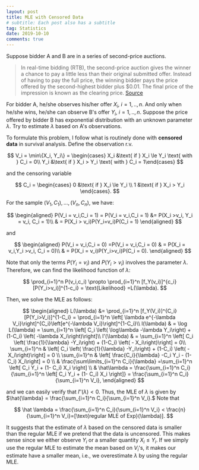 ```yaml
---
layout: post
title: MLE with Censored Data
# subtitle: Each post also has a subtitle
tag: Statistics
date: 2019-10-10
comments: true
---
```


Suppose bidder A and B are in a series of second-price auctions.

> In real-time bidding (RTB), the second-price auction gives the winner a chance to pay a little less than their original submitted offer. Instead of having to pay the full price, the winning bidder pays the price offered by the second-highest bidder plus $0.01. The final price of the impression is known as the clearing price.  [Source](https://clearcode.cc/blog/first-price-second-price-auction/)

For bidder A, he/she observes his/her offer $X_i,~i=1,..,n$. And only when he/she wins, he/she can observe B's offer $Y_i,~i=1,..,n$.
Suppose the price offered by bidder B has exponential distribution with an unknown parameter $\lambda$. Try to estimate $\lambda$ based on A's observations.

To formulate this problem, I follow what is routinely done with
**censored data** in survival analysis. Define the observation r.v.

$$
V_i = \min\{X_i, Y_i\} = \begin{cases} X_i &\text{ if } X_i \le Y_i \text{ with } C_i = 0\\
Y_i &\text{ if } X_i > Y_i \text{ with } C_i = 1\end{cases}
$$

and the censoring variable

$$
C_i = \begin{cases} 0 &\text{ if } X_i \le Y_i \\
1 &\text{ if } X_i > Y_i \end{cases}.
$$

For the sample $(V_1,C_1),...,(V_n, C_n)$, we have:

$$
\begin{aligned}
P(V_i = v_i,C_i = 1) = P(V_i = v_i,C_i = 1) &= P(X_i >v_i, Y_i = v_i, C_i = 1)\\
& = P(X_i > v_i)P(Y_i=v_i)P(C_i = 1)
\end{aligned}
$$

and

$$
\begin{aligned}
P(V_i = v_i,C_i = 0) =P(V_i = v_i,C_i = 0) & = P(X_i = v_i,Y_i >v_i, C_i = 0)\\
& = P(X_i = v_i)P(Y_i>v_i)P(C_i = 0).
\end{aligned}
$$

Note that only the terms $P(Y_i=v_i)$ and $P(Y_i>v_i)$ involves the parameter $\lambda$. Therefore, we can find the likelihood function of $\lambda$:

$$
\prod_{i=1}^n P(v_i,c_i) \propto \prod_{i=1}^n [f_Y(v_i)]^{c_i}[P(Y_i>v_i)]^{1-c_i}  = \text{Likelihood} =L(\lambda).
$$

Then, we solve the MLE as follows:

$$
\begin{aligned}
L(\lambda) &= \prod_{i=1}^n [f_Y(V_i)]^{C_i}[P(Y_i>V_i)]^{1-C_i} = \prod_{i=1}^n \left[ \lambda e^{-\lambda V_i}\right]^{C_i}\left[e^{-\lambda V_i}\right]^{1-C_i}\\
l(\lambda) & = \log L(\lambda) = \sum_{i=1}^n \left[ C_i \left( \log\lambda -\lambda Y_i\right) +  (1-C_i) \left( -\lambda X_i\right)\right]\\
l'(\lambda) & = \sum_{i=1}^n \left[ C_i \left( \frac{1}{\lambda} -Y_i\right) +  (1-C_i) \left( - X_i\right)\right] = 0\\
\sum_{i=1}^n & \left[ C_i \left( \frac{1}{\lambda} -Y_i\right) +  (1-C_i) \left( - X_i\right)\right] = 0 \\
\sum_{i=1}^n & \left[ \frac{C_i}{\lambda} -C_i Y_i - (1-C_i) X_i\right] = 0 \\
 & \frac{\sum\limits_{i=1}^n C_i}{\lambda}  =\sum_{i=1}^n \left[ C_i Y_i + (1- C_i) X_i \right] \\
 & \hat\lambda = \frac{\sum_{i=1}^n C_i}{\sum_{i=1}^n \left[ C_i Y_i + (1- C_i) X_i \right]} = \frac{\sum_{i=1}^n C_i}{\sum_{i=1}^n V_i},
 \end{aligned}
 $$

and we can easily verify that $l''(\lambda) < 0.$ Thus, the MLE of $\lambda$ is given by $\hat{\lambda} = \frac{\sum_{i=1}^n C_i}{\sum_{i=1}^n V_i}.$ Note that

$$
\hat \lambda =  \frac{\sum_{i=1}^n C_i}{\sum_{i=1}^n V_i} < \frac{n}{\sum_{i=1}^n V_i}=[\text{regular MLE of Exp}(\lambda)].
$$

It suggests that the estimate of $\lambda$ based on the censored data is smaller than the regular MLE if we pretend that the data is uncensored. This makes sense since we either observe $Y_i$ or a smaller quantity $X_i\le Y_i$. If we simply use the regular MLE to estimate the mean based on $V_i$'s, it makes our estimate have a smaller mean, i.e., we overestimate $\lambda$ by using the regular MLE.
